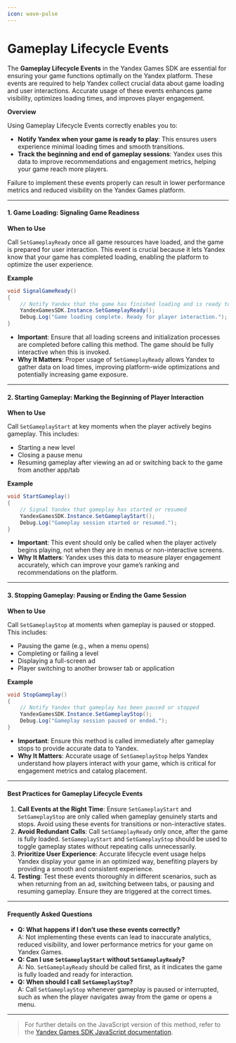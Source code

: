 ```yaml
---
icon: wave-pulse
---
```


# Gameplay Lifecycle Events

The **Gameplay Lifecycle Events** in the Yandex Games SDK are essential for ensuring your game functions optimally on the Yandex platform. These events are required to help Yandex collect crucial data about game loading and user interactions. Accurate usage of these events enhances game visibility, optimizes loading times, and improves player engagement.

**Overview**

Using Gameplay Lifecycle Events correctly enables you to:

* **Notify Yandex when your game is ready to play**: This ensures users experience minimal loading times and smooth transitions.
* **Track the beginning and end of gameplay sessions**: Yandex uses this data to improve recommendations and engagement metrics, helping your game reach more players.

Failure to implement these events properly can result in lower performance metrics and reduced visibility on the Yandex Games platform.

***

#### **1. Game Loading: Signaling Game Readiness**

**When to Use**

Call `SetGameplayReady` once all game resources have loaded, and the game is prepared for user interaction. This event is crucial because it lets Yandex know that your game has completed loading, enabling the platform to optimize the user experience.

**Example**

```csharp
void SignalGameReady()
{
    // Notify Yandex that the game has finished loading and is ready to be played
    YandexGamesSDK.Instance.SetGameplayReady();
    Debug.Log("Game loading complete. Ready for player interaction.");
}
```

* **Important**: Ensure that all loading screens and initialization processes are completed before calling this method. The game should be fully interactive when this is invoked.
* **Why It Matters**: Proper usage of `SetGameplayReady` allows Yandex to gather data on load times, improving platform-wide optimizations and potentially increasing game exposure.

***

#### **2. Starting Gameplay: Marking the Beginning of Player Interaction**

**When to Use**

Call `SetGameplayStart` at key moments when the player actively begins gameplay. This includes:

* Starting a new level
* Closing a pause menu
* Resuming gameplay after viewing an ad or switching back to the game from another app/tab

**Example**

```csharp
void StartGameplay()
{
    // Signal Yandex that gameplay has started or resumed
    YandexGamesSDK.Instance.SetGameplayStart();
    Debug.Log("Gameplay session started or resumed.");
}
```

* **Important**: This event should only be called when the player actively begins playing, not when they are in menus or non-interactive screens.
* **Why It Matters**: Yandex uses this data to measure player engagement accurately, which can improve your game’s ranking and recommendations on the platform.

***

#### **3. Stopping Gameplay: Pausing or Ending the Game Session**

**When to Use**

Call `SetGameplayStop` at moments when gameplay is paused or stopped. This includes:

* Pausing the game (e.g., when a menu opens)
* Completing or failing a level
* Displaying a full-screen ad
* Player switching to another browser tab or application

**Example**

```csharp
void StopGameplay()
{
    // Notify Yandex that gameplay has been paused or stopped
    YandexGamesSDK.Instance.SetGameplayStop();
    Debug.Log("Gameplay session paused or ended.");
}
```

* **Important**: Ensure this method is called immediately after gameplay stops to provide accurate data to Yandex.
* **Why It Matters**: Accurate usage of `SetGameplayStop` helps Yandex understand how players interact with your game, which is critical for engagement metrics and catalog placement.

***

#### **Best Practices for Gameplay Lifecycle Events**

1. **Call Events at the Right Time**: Ensure `SetGameplayStart` and `SetGameplayStop` are only called when gameplay genuinely starts and stops. Avoid using these events for transitions or non-interactive states.
2. **Avoid Redundant Calls**: Call `SetGameplayReady` only once, after the game is fully loaded. `SetGameplayStart` and `SetGameplayStop` should be used to toggle gameplay states without repeating calls unnecessarily.
3. **Prioritize User Experience**: Accurate lifecycle event usage helps Yandex display your game in an optimized way, benefiting players by providing a smooth and consistent experience.
4. **Testing**: Test these events thoroughly in different scenarios, such as when returning from an ad, switching between tabs, or pausing and resuming gameplay. Ensure they are triggered at the correct times.

***

#### **Frequently Asked Questions**

* **Q: What happens if I don’t use these events correctly?**\
  A: Not implementing these events can lead to inaccurate analytics, reduced visibility, and lower performance metrics for your game on Yandex Games.
* **Q: Can I use `SetGameplayStart` without `SetGameplayReady`?**\
  A: No. `SetGameplayReady` should be called first, as it indicates the game is fully loaded and ready for interaction.
* **Q: When should I call `SetGameplayStop`?**\
  A: Call `SetGameplayStop` whenever gameplay is paused or interrupted, such as when the player navigates away from the game or opens a menu.

***

> For further details on the JavaScript version of this method, refer to the [Yandex Games SDK JavaScript documentation](https://yandex.ru/dev/games/doc/en/sdk/sdk-game-events).
